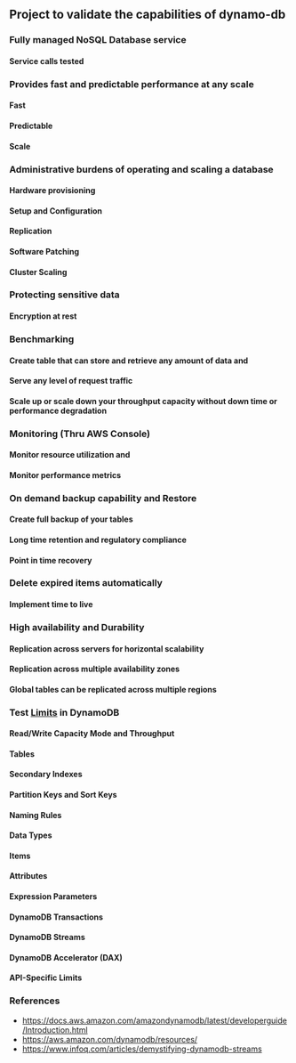 ## Project to validate the capabilities of dynamo-db 

### Fully managed NoSQL Database service
#### Service calls tested

### Provides fast and predictable performance at any scale
#### Fast
#### Predictable
#### Scale

### Administrative burdens of operating and scaling a database
#### Hardware provisioning
#### Setup and Configuration
#### Replication
#### Software Patching
#### Cluster Scaling

### Protecting sensitive data
#### Encryption at rest

### Benchmarking
#### Create table that can store and retrieve any amount of data and 
#### Serve any level of request traffic
#### Scale up or scale down your throughput capacity without down time or performance degradation

### Monitoring (Thru AWS Console)
#### Monitor resource utilization and
#### Monitor performance metrics

### On demand backup capability and Restore
#### Create full backup of your tables
#### Long time retention and regulatory compliance
#### Point in time recovery

### Delete expired items automatically
#### Implement time to live

### High availability and Durability
#### Replication across servers for horizontal scalability
#### Replication across multiple availability zones
#### Global tables can be replicated across multiple regions

### Test [Limits](https://docs.aws.amazon.com/amazondynamodb/latest/developerguide/Limits.html) in DynamoDB 
#### Read/Write Capacity Mode and Throughput
#### Tables
#### Secondary Indexes
#### Partition Keys and Sort Keys
#### Naming Rules
#### Data Types
#### Items
#### Attributes
#### Expression Parameters
#### DynamoDB Transactions
#### DynamoDB Streams
#### DynamoDB Accelerator (DAX)
#### API-Specific Limits





### References
* https://docs.aws.amazon.com/amazondynamodb/latest/developerguide/Introduction.html
* https://aws.amazon.com/dynamodb/resources/
* https://www.infoq.com/articles/demystifying-dynamodb-streams





